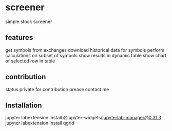 # screener
simple stock screener

## features
get symbols from exchanges
download historical data for symbols
perform calculations on subset of symbols
show results in dynamic table
show chart of selected row in table

## contribution
status private
for contribution prease contact me

## Installation
jupyter labextension install @jupyter-widgets/jupyterlab-manager@0.31.3
jupyter labextension install qgrid
